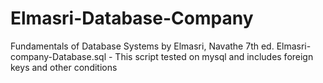 # Elmasri-Database-Company
Fundamentals of Database Systems by Elmasri, Navathe 7th ed.
Elmasri-company-Database.sql - This script tested on mysql  and includes foreign keys and other conditions
